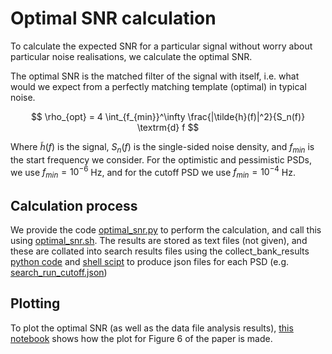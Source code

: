# Optimal SNR calculation

To calculate the expected SNR for a particular signal without worry about particular noise realisations, we calculate the optimal SNR.

The optimal SNR is the matched filter of the signal with itself, i.e. what would we expect from a perfectly matching template (optimal) in typical noise.

$$
\rho_{opt} = 4 \int_{f_{min}}^\infty \frac{|\tilde{h}(f)|^2}{S_n(f)} \textrm{d} f
$$

Where $\tilde{h}(f)$ is the signal, $S_n(f)$ is the single-sided noise density, and $f_{min}$ is the start frequency we consider. For the optimistic and pessimistic PSDs, we use $f_{min}=10^{-6}$ Hz, and for the cutoff PSD we use $f_{min}=10^{-4}$ Hz.

## Calculation process
We provide the code [optimal_snr.py](optimal_snr.py) to perform the calculation, and call this using [optimal_snr.sh](optimal_snr.sh). The results are stored as text files (not given), and these are collated into search results files using the collect_bank_results [python code](../collect_bank_search_results.py) and [shell scipt](../collect_bank_search_results.sh) to produce json files for each PSD (e.g. [search_run_cutoff.json](../search_run_cutoff.json))

## Plotting
To plot the optimal SNR (as well as the data file analysis results), [this notebook](plot_optimal_snr.ipynb) shows how the plot for Figure 6 of the paper is made.
